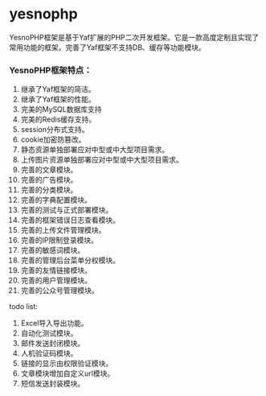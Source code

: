 # yesnophp
YesnoPHP框架是基于Yaf扩展的PHP二次开发框架。它是一款高度定制且实现了常用功能的框架。完善了Yaf框架不支持DB、缓存等功能模块。

### YesnoPHP框架特点：

1. 继承了Yaf框架的简洁。
2. 继承了Yaf框架的性能。
3. 完美的MySQL数据库支持
4. 完美的Redis缓存支持。
5. session分布式支持。
6. cookie加密防篡改。
7. 静态资源单独部署应对中型或中大型项目需求。
8. 上传图片资源单独部署应对中型或中大型项目需求。
9. 完善的文章模块。
10. 完善的广告模块。
11. 完善的分类模块。
12. 完善的字典配置模块。
13. 完善的测试与正式部署模块。
14. 完善的框架错误日志查看模块。
15. 完善的上传文件管理模块。
16. 完善的IP限制登录模块。
17. 完善的敏感词模块。
18. 完善的管理后台菜单分权模块。
19. 完善的友情链接模块。
20. 完善的用户管理模块。
21. 完善的公众号管理模块。

todo list:
1. Excel导入导出功能。
2. 自动化测试模块。
3. 邮件发送封闭模块。
4. 人机验证码模块。
5. 链接的显示由权限验证模块。
6. 文章模块增加自定义url模块。
7. 短信发送封装模块。


